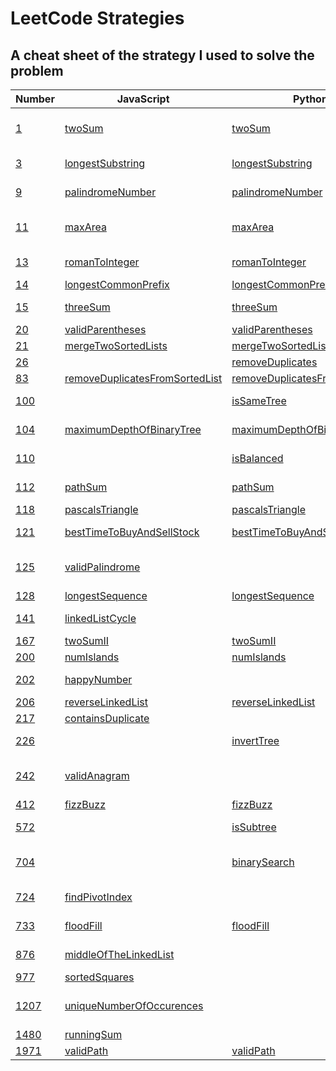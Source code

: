 # LeetCode Strategies

## A cheat sheet of the strategy I used to solve the problem

| Number                                                                            | JavaScript                                                          | Python                                                          | Strategy                       |
| --------------------------------------------------------------------------------- | ------------------------------------------------------------------- | --------------------------------------------------------------- | ------------------------------ |
| [1](https://leetcode.com/problems/two-sum/)                                       | [twoSum](./easy/1-twoSum.js)                                        | [twoSum](./easy/1-twoSum.py)                                    | Hashmap with complements       |
| [3](https://leetcode.com/problems/longest-substring-without-repeating-characters) | [longestSubstring](./medium/3-longestSubstring.js)                  | [longestSubstring](./medium/3-longestSubstring.py)              | Sliding window, set            |
| [9](https://leetcode.com/problems/palindrome-number/)                             | [palindromeNumber](./easy/9-palindromeNumber.js)                    | [palindromeNumber](./easy/9-palindromeNumber.py)                | For loop, math :(              |
| [11](https://leetcode.com/problems/container-with-most-water/)                    | [maxArea](./medium/11-containerMostWater.js)                        | [maxArea](./medium/11-containerMostWater.py)                    | Sliding window, two pointers   |
| [13](https://leetcode.com/problems/roman-to-integer/)                             | [romanToInteger](./easy/13-romanToInteger.js)                       | [romanToInteger](./easy/13-romanToInteger.py)                   | For loop, two pointers         |
| [14](https://leetcode.com/problems/longest-common-prefix/)                        | [longestCommonPrefix](./easy/14-longestCommonPrefix.js)             | [longestCommonPrefix](./easy/14-longestCommonPrefix.py)         | For loop                       |
| [15](https://leetcode.com/problems/3sum/)                                         | [threeSum](./medium/15-3Sum.js)                                     | [threeSum](./medium/15-3Sum.py)                                 | For loop, two pointers         |
| [20](https://leetcode.com/problems/valid-parentheses/)                            | [validParentheses](./easy/20-validParentheses.js)                   | [validParentheses](./easy/20-validParentheses.py)               | Stack                          |
| [21](https://leetcode.com/problems/merge-two-sorted-lists/)                       | [mergeTwoSortedLists](./easy/21-mergeTwoLists.js)                   | [mergeTwoSortedLists](./easy/21-mergeTwoLists.py)               | Linked list                    |
| [26](https://leetcode.com/problems/remove-duplicates-from-sorted-array/)          |                                                                     | [removeDuplicates](./easy/26-removeDuplicates.py)               | Two pointers                   |
| [83](https://leetcode.com/problems/remove-duplicates-from-sorted-list/)           | [removeDuplicatesFromSortedList](./easy/83-deleteDuplicates.js)     | [removeDuplicatesFromSortedList](./easy/83-deleteDuplicates.py) | If/else                        |
| [100](https://leetcode.com/problems/same-tree/)                                   |                                                                     | [isSameTree](./easy/100-isSameTree.py)                          | DFS Recursion                  |
| [104](https://leetcode.com/problems/maximum-depth-of-binary-tree/)                | [maximumDepthOfBinaryTree](./easy/104-maxDepth.js)                  | [maximumDepthOfBinaryTree](./easy/104-maxDepth.py)              | DFS Recursion                  |
| [110](https://leetcode.com/problems/balanced-binary-tree/)                        |                                                                     | [isBalanced](./easy/110-isBalanced.py)                          | DFS Recursion                  |
| [112](https://leetcode.com/problems/path-sum/)                                    | [pathSum](./easy/112-pathSum.js)                                    | [pathSum](./easy/112-pathSum.py)                                | DFS Recursion                  |
| [118](https://leetcode.com/problems/pascals-triangle/)                            | [pascalsTriangle](./easy/118-pascalsTriangle.js)                    | [pascalsTriangle](./easy/118-pascalsTriangle.py)                | For loop                       |
| [121](https://leetcode.com/problems/best-time-to-buy-and-sell-stock/)             | [bestTimeToBuyAndSellStock](./easy/121-maxProfit.js)                | [bestTimeToBuyAndSellStock](./easy/121-maxProfit.py)            | Sliding Window                 |
| [125](https://leetcode.com/problems/valid-palindrome/)                            | [validPalindrome](./easy/125-validPalindrome.js)                    |                                                                 | Regex (filter), clone, reverse |
| [128](https://leetcode.com/problems/longest-consecutive-sequence/)                | [longestSequence](./medium/128-longestConsecutiveSequence.js)       | [longestSequence](./medium/128-longestConsecutiveSequence.py)   | Set                            |
| [141](https://leetcode.com/problems/linked-list-cycle/)                           | [linkedListCycle](./easy/141-hasCycle.js)                           |                                                                 | Fast and slow pointers         |
| [167](https://leetcode.com/problems/two-sum-ii-input-array-is-sorted/)            | [twoSumII](./medium/167-twoSumII.js)                                | [twoSumII](./medium/167-twoSumII.py)                            | Two pointers                   |
| [200](https://leetcode.com/problems/number-of-islands/)                           | [numIslands](./medium/200-numIslands.js)                            | [numIslands](./medium/200-numIslands.py)                        | Graph                          |
| [202](https://leetcode.com/problems/happy-number/)                                | [happyNumber](./easy/202-isHappy.js)                                |                                                                 | Fast and slow pointers         |
| [206](https://leetcode.com/problems/reverse-linked-list/)                         | [reverseLinkedList](./easy/206-reverseLinkedList.js)                | [reverseLinkedList](./easy/206-reverseLinkedList.py)            | Linked list                    |
| [217](https://leetcode.com/problems/contains-duplicate/)                          | [containsDuplicate](./easy/217-containsDuplicate.js)                |                                                                 | For loop                       |
| [226](https://leetcode.com/problems/invert-binary-tree/)                          |                                                                     | [invertTree](./easy/226-invertTree.py)                          | DFS Recursion                  |
| [242](https://leetcode.com/problems/valid-anagram/)                               | [validAnagram](./easy/242-validAnagram.js)                          |                                                                 | Hashmap frequency counter      |
| [412](https://leetcode.com/problems/fizz-buzz/)                                   | [fizzBuzz](./easy/412-fizzBuzz.js)                                  | [fizzBuzz](./easy/412-fizzBuzz.py)                              | If/else                        |
| [572](https://leetcode.com/problems/subtree-of-another-tree/)                     |                                                                     | [isSubtree](./easy/572-isSubtree.py)                            | DFS Recursion                  |
| [704](https://leetcode.com/problems/binary-search/)                               |                                                                     | [binarySearch](./easy/704-binarySearch.py)                      | Binary search, if/else         |
| [724](https://leetcode.com/problems/find-pivot-index/)                            | [findPivotIndex](./easy/724-findPivotIndex.js)                      |                                                                 | For loop, if/else              |
| [733](https://leetcode.com/problems/flood-fill/)                                  | [floodFill](./easy/733-floodFill.js)                                | [floodFill](./easy/733-floodFill.py)                            | DFS Recursion                  |
| [876](https://leetcode.com/problems/middle-of-the-linked-list/)                   | [middleOfTheLinkedList](./easy/876-middleNode.js)                   |                                                                 | Fast and slow pointers         |
| [977](https://leetcode.com/problems/squares-of-a-sorted-array/)                   | [sortedSquares](./easy/977-squaresOfASortedArray.js)                |                                                                 | Two pointers                   |
| [1207](https://leetcode.com/problems/unique-number-of-occurrences/)               | [uniqueNumberOfOccurences](./easy/1207-uniqueNumberOfOccurences.js) |                                                                 | Hashmap frequency counter, set |
| [1480](https://leetcode.com/problems/running-sum-of-1d-array/)                    | [runningSum](./easy/1480-runningSum.js)                             |                                                                 | For loop                       |
| [1971](https://leetcode.com/problems/find-if-path-exists-in-graph/)               | [validPath](./easy/1971-validPath.js)                               | [validPath](./easy/1971-validPath.py)                           | Graph, DFS                     |
